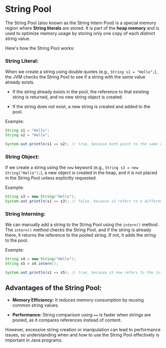 # String Pool

The String Pool (also known as the String Intern Pool) is a special memory region where **String literals** are stored. It is part of the **heap memory** and is used to optimize memory usage by storing only one copy of each distinct string value.

Here's how the String Pool works:

### String Literal:

When we create a string using double quotes (e.g., ```String s1 = "Hello";```), the JVM checks the String Pool to see if a string with the same value already exists.

* If the string already exists in the pool, the reference to that existing string is returned, and no new string object is created.

* If the string does not exist, a new string is created and added to the pool.

Example:

```java
String s1 = "Hello";
String s2 = "Hello";

System.out.println(s1 == s2); // true, because both point to the same object in the String Pool
```

### String Object:

If we create a string using the ```new``` keyword (e.g., ```String s3 = new String("Hello");```), a new object is created in the heap, and it is not placed in the String Pool unless explicitly requested.

Example:

```java
String s3 = new String("Hello");
System.out.println(s1 == s3); // false, because s3 refers to a different object
```

### String Interning:

We can manually add a string to the String Pool using the `intern()` method. The `intern()` method checks the String Pool, and if the string is already there, it returns the reference to the pooled string. If not, it adds the string to the pool.

Example:

```java
String s4 = new String("Hello");
String s5 = s4.intern();

System.out.println(s1 == s5); // true, because s5 now refers to the interned string in the pool
```

## Advantages of the String Pool:

* **Memory Efficiency:** It reduces memory consumption by reusing common string values.

* **Performance:** String comparison using ```==``` is faster when strings are pooled, as it compares references instead of content.

However, excessive string creation or manipulation can lead to performance issues, so understanding when and how to use the String Pool effectively is important in Java programs.